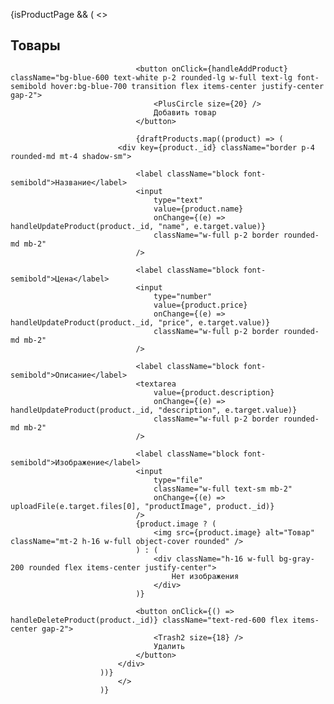 {isProductPage && (
                            <>
                                <h2 className="text-xl font-bold mb-4">Товары</h2>

                                <button onClick={handleAddProduct} className="bg-blue-600 text-white p-2 rounded-lg w-full text-lg font-semibold hover:bg-blue-700 transition flex items-center justify-center gap-2">
                                    <PlusCircle size={20} />
                                    Добавить товар
                                </button>

                                {draftProducts.map((product) => (
                            <div key={product._id} className="border p-4 rounded-md mt-4 shadow-sm">
                                
                                <label className="block font-semibold">Название</label>
                                <input 
                                    type="text" 
                                    value={product.name} 
                                    onChange={(e) => handleUpdateProduct(product._id, "name", e.target.value)} 
                                    className="w-full p-2 border rounded-md mb-2"
                                />

                                <label className="block font-semibold">Цена</label>
                                <input 
                                    type="number" 
                                    value={product.price} 
                                    onChange={(e) => handleUpdateProduct(product._id, "price", e.target.value)} 
                                    className="w-full p-2 border rounded-md mb-2"
                                />

                                <label className="block font-semibold">Описание</label>
                                <textarea 
                                    value={product.description} 
                                    onChange={(e) => handleUpdateProduct(product._id, "description", e.target.value)} 
                                    className="w-full p-2 border rounded-md mb-2"
                                />

                                <label className="block font-semibold">Изображение</label>
                                <input 
                                    type="file" 
                                    className="w-full text-sm mb-2" 
                                    onChange={(e) => uploadFile(e.target.files[0], "productImage", product._id)} 
                                />
                                {product.image ? (
                                    <img src={product.image} alt="Товар" className="mt-2 h-16 w-full object-cover rounded" />
                                ) : (
                                    <div className="h-16 w-full bg-gray-200 rounded flex items-center justify-center">
                                        Нет изображения
                                    </div>
                                )}

                                <button onClick={() => handleDeleteProduct(product._id)} className="text-red-600 flex items-center gap-2">
                                    <Trash2 size={18} />
                                    Удалить
                                </button>
                            </div>
                        ))}
                            </>
                        )}